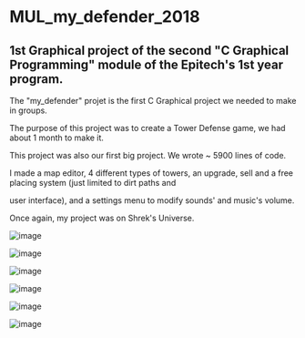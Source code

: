 # MUL_my_defender_2018

## 1st Graphical project of the second "C Graphical Programming" module of the Epitech's 1st year program.

The "my_defender" projet is the first C Graphical project we needed to make in groups.

The purpose of this project was to create a Tower Defense game, we had about 1 month to make it.

This project was also our first big project. We wrote ~ 5900 lines of code.

I made a map editor, 4 different types of towers, an upgrade, sell and a free placing system (just limited to dirt paths and

user interface), and a settings menu to modify sounds' and music's volume.

Once again, my project was on Shrek's Universe.

![image](https://user-images.githubusercontent.com/48088392/54557930-9ee50800-49bc-11e9-8ea0-2dd07e5c9809.png)

![image](https://user-images.githubusercontent.com/48088392/54557958-b7552280-49bc-11e9-8caa-e07aaba953e8.png)

![image](https://user-images.githubusercontent.com/48088392/54557997-d489f100-49bc-11e9-90bb-302c869b2a22.png)

![image](https://user-images.githubusercontent.com/48088392/54558263-94773e00-49bd-11e9-8a4c-a247ab0c952b.png)

![image](https://user-images.githubusercontent.com/48088392/54558347-c7b9cd00-49bd-11e9-860f-4c6726fe6dff.png)

![image](https://user-images.githubusercontent.com/48088392/54558414-f33cb780-49bd-11e9-9c20-3dc45f624149.png)
